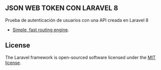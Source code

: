 ## JSON WEB TOKEN CON LARAVEL 8

Prueba de autenticación de usuarios con una API creada en Laravel 8

- [Simple, fast routing engine](https://laravel.com/docs/routing).

## License

The Laravel framework is open-sourced software licensed under the [MIT license](https://opensource.org/licenses/MIT).
